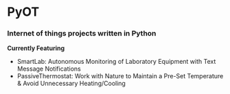 # PyOT
### Internet of things projects written in Python

**Currently Featuring**
 - SmartLab: Autonomous Monitoring of Laboratory Equipment with Text Message Notifications
 - PassiveThermostat: Work with Nature to Maintain a Pre-Set Temperature & Avoid Unnecessary Heating/Cooling